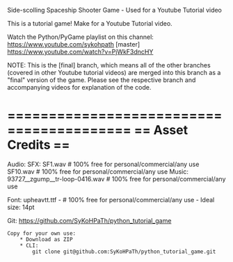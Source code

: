 Side-scolling Spaceship Shooter Game - Used for a Youtube Tutorial video

This is a tutorial game!  Make for a Youtube Tutorial video.

Watch the Python/PyGame playlist on this channel: https://www.youtube.com/sykohpath
[master] https://www.youtube.com/watch?v=PjWkF3dncHY

NOTE: This is the [final] branch, which means all of the other branches (covered in
other Youtube tutorial videos) are merged into this branch as a "final" version of
the game.  Please see the respective branch and accompanying videos for explanation
of the code.  

=========================================
==             Asset Credits           ==
=========================================

Audio:
	SFX:
		SF1.wav # 100% free for personal/commercial/any use
		SF10.wav # 100% free for personal/commercial/any use
	Music:
		93727__zgump__tr-loop-0416.wav # 100% free for personal/commercial/any use

Font:
	upheavtt.ttf - # 100% free for personal/commercial/any use
		- Ideal size: 14pt

Git:
	https://github.com/SyKoHPaTh/python_tutorial_game

	Copy for your own use:
		* Download as ZIP
		* CLI:
			git clone git@github.com:SyKoHPaTh/python_tutorial_game.git
